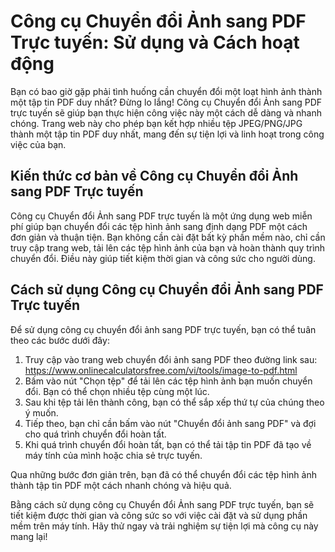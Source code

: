 Công cụ Chuyển đổi Ảnh sang PDF Trực tuyến: Sử dụng và Cách hoạt động
=====================================================================

Bạn có bao giờ gặp phải tình huống cần chuyển đổi một loạt hình ảnh thành một tập tin PDF duy nhất? Đừng lo lắng! Công cụ Chuyển đổi Ảnh sang PDF trực tuyến sẽ giúp bạn thực hiện công việc này một cách dễ dàng và nhanh chóng. Trang web này cho phép bạn kết hợp nhiều tệp JPEG/PNG/JPG thành một tập tin PDF duy nhất, mang đến sự tiện lợi và linh hoạt trong công việc của bạn.

 Kiến thức cơ bản về Công cụ Chuyển đổi Ảnh sang PDF Trực tuyến 
----------------------------------------------------------------

Công cụ Chuyển đổi Ảnh sang PDF trực tuyến là một ứng dụng web miễn phí giúp bạn chuyển đổi các tệp hình ảnh sang định dạng PDF một cách đơn giản và thuận tiện. Bạn không cần cài đặt bất kỳ phần mềm nào, chỉ cần truy cập trang web, tải lên các tệp hình ảnh của bạn và hoàn thành quy trình chuyển đổi. Điều này giúp tiết kiệm thời gian và công sức cho người dùng.

 Cách sử dụng Công cụ Chuyển đổi Ảnh sang PDF Trực tuyến 
---------------------------------------------------------

Để sử dụng công cụ chuyển đổi ảnh sang PDF trực tuyến, bạn có thể tuân theo các bước dưới đây:

1. Truy cập vào trang web chuyển đổi ảnh sang PDF theo đường link sau: <https://www.onlinecalculatorsfree.com/vi/tools/image-to-pdf.html>
2. Bấm vào nút "Chọn tệp" để tải lên các tệp hình ảnh bạn muốn chuyển đổi. Bạn có thể chọn nhiều tệp cùng một lúc.
3. Sau khi tệp tải lên thành công, bạn có thể sắp xếp thứ tự của chúng theo ý muốn.
4. Tiếp theo, bạn chỉ cần bấm vào nút "Chuyển đổi ảnh sang PDF" và đợi cho quá trình chuyển đổi hoàn tất.
5. Khi quá trình chuyển đổi hoàn tất, bạn có thể tải tập tin PDF đã tạo về máy tính của mình hoặc chia sẻ trực tuyến.

Qua những bước đơn giản trên, bạn đã có thể chuyển đổi các tệp hình ảnh thành tập tin PDF một cách nhanh chóng và hiệu quả.

Bằng cách sử dụng công cụ Chuyển đổi Ảnh sang PDF trực tuyến, bạn sẽ tiết kiệm được thời gian và công sức so với việc cài đặt và sử dụng phần mềm trên máy tính. Hãy thử ngay và trải nghiệm sự tiện lợi mà công cụ này mang lại!